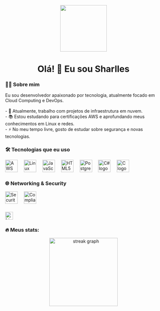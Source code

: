 <div align="center">
  <img height="150" src="https://camo.githubusercontent.com/62da68eb62b1e5f175f7d1f0191dd89a653d7908feb22d37d4a0ab07365d6791/68747470733a2f2f6d656469612e67697068792e636f6d2f6d656469612f4d3967624264396e6244724f5475314d71782f67697068792e676966"  />
</div>

###

<h1 align="center">Olá! 👋 Eu sou Sharlles</h1>

###

<h3 align="left">👨‍💻 Sobre mim</h3>

<p align="left">Eu sou desenvolvedor apaixonado por tecnologia, atualmente focado em Cloud Computing e DevOps.<br><br>- 🔭 Atualmente, trabalho com projetos de infraestrutura em nuvem.<br>- 📚 Estou estudando para certificações AWS e aprofundando meus conhecimentos em Linux e redes.<br>- ⚡ No meu tempo livre, gosto de estudar sobre segurança e novas tecnologias.</p>

###

<h3 align="left">🛠 Tecnologias que eu uso</h3>

<div align="left">
  <img src="https://cdn.jsdelivr.net/gh/devicons/devicon/icons/amazonwebservices/amazonwebservices-original-wordmark.svg" height="40" alt="AWS logo" />
  <img width="12" />
  <img src="https://cdn.jsdelivr.net/gh/devicons/devicon/icons/linux/linux-original.svg" height="40" alt="Linux logo" />
  <img width="12" />
  <img src="https://cdn.jsdelivr.net/gh/devicons/devicon/icons/javascript/javascript-original.svg" height="40" alt="JavaScript logo" />
  <img width="12" />
  <img src="https://cdn.jsdelivr.net/gh/devicons/devicon/icons/html5/html5-original-wordmark.svg" height="40" alt="HTML5 logo" />
  <img width="12" />
  <img src="https://cdn.jsdelivr.net/gh/devicons/devicon/icons/postgresql/postgresql-original-wordmark.svg" height="40" alt="PostgreSQL logo" />
  <img width="12" />
  <img src="https://cdn.jsdelivr.net/gh/devicons/devicon/icons/csharp/csharp-original.svg" height="40" alt="C# logo" />
  <img width="12" />
  <img src="https://cdn.jsdelivr.net/gh/devicons/devicon/icons/c/c-original.svg" height="40" alt="C logo" />
</div>

###

<h3 align="left">🌐 Networking & Security</h3>

<div align="left">
  <img src="https://cdn.jsdelivr.net/gh/devicons/devicon/icons/security/security-original.svg" height="40" alt="Security logo" />
  <img width="12" />
  <img src="https://cdn.jsdelivr.net/gh/devicons/devicon/icons/compliance/compliance-original.svg" height="40" alt="Compliance logo" />
</div>

###

<div align="left">
  <a href="https://www.linkedin.com/in/sharlles-andersonn/">
    <img src="https://img.shields.io/static/v1?message=LinkedIn&logo=linkedin&label=&color=0077B5&logoColor=white&labelColor=&style=for-the-badge" height="25" alt="LinkedIn logo"  />
  </a>
</div>

###

<h3 align="left">🔥 Meus stats:</h3>

<div align="center">
  <img src="https://streak-stats.demolab.com?user=skvanderson&locale=en&mode=daily&theme=dark&hide_border=false&border_radius=5&order=3" height="220" alt="streak graph"  />
</div>
